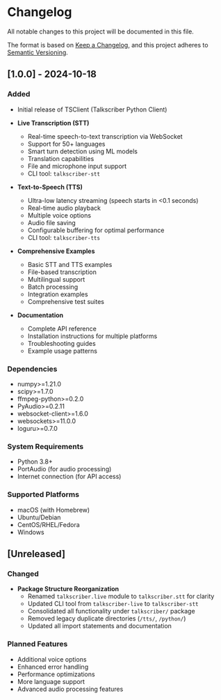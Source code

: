 # Changelog

All notable changes to this project will be documented in this file.

The format is based on [Keep a Changelog](https://keepachangelog.com/en/1.0.0/),
and this project adheres to [Semantic Versioning](https://semver.org/spec/v2.0.0.html).

## [1.0.0] - 2024-10-18

### Added
- Initial release of TSClient (Talkscriber Python Client)
- **Live Transcription (STT)**
  - Real-time speech-to-text transcription via WebSocket
  - Support for 50+ languages
  - Smart turn detection using ML models
  - Translation capabilities
  - File and microphone input support
  - CLI tool: `talkscriber-stt`

- **Text-to-Speech (TTS)**
  - Ultra-low latency streaming (speech starts in <0.1 seconds)
  - Real-time audio playback
  - Multiple voice options
  - Audio file saving
  - Configurable buffering for optimal performance
  - CLI tool: `talkscriber-tts`

- **Comprehensive Examples**
  - Basic STT and TTS examples
  - File-based transcription
  - Multilingual support
  - Batch processing
  - Integration examples
  - Comprehensive test suites

- **Documentation**
  - Complete API reference
  - Installation instructions for multiple platforms
  - Troubleshooting guides
  - Example usage patterns

### Dependencies
- numpy>=1.21.0
- scipy>=1.7.0
- ffmpeg-python>=0.2.0
- PyAudio>=0.2.11
- websocket-client>=1.6.0
- websockets>=11.0.0
- loguru>=0.7.0

### System Requirements
- Python 3.8+
- PortAudio (for audio processing)
- Internet connection (for API access)

### Supported Platforms
- macOS (with Homebrew)
- Ubuntu/Debian
- CentOS/RHEL/Fedora
- Windows

## [Unreleased]

### Changed
- **Package Structure Reorganization**
  - Renamed `talkscriber.live` module to `talkscriber.stt` for clarity
  - Updated CLI tool from `talkscriber-live` to `talkscriber-stt`
  - Consolidated all functionality under `talkscriber/` package
  - Removed legacy duplicate directories (`/tts/`, `/python/`)
  - Updated all import statements and documentation

### Planned Features
- Additional voice options
- Enhanced error handling
- Performance optimizations
- More language support
- Advanced audio processing features
